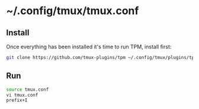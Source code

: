 # ~/.config/tmux/tmux.conf

## Install
Once everything has been installed it's time to run TPM, install first:
```bash
git clone https://github.com/tmux-plugins/tpm ~/.config/tmux/plugins/tpm
```

## Run
```bash
source tmux.conf
vi tmux.conf
prefix+I
```